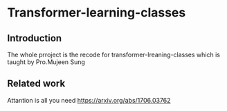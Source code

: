 Transformer-learning-classes
=

Introduction
--
The whole prroject is the recode for transformer-lreaning-classes which is taught by Pro.Mujeen Sung

Related work
--
Attantion is all you need  https://arxiv.org/abs/1706.03762
